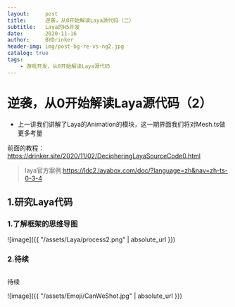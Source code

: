 ```yaml
---
layout:     post
title:      逆袭，从0开始解读Laya源代码（二）
subtitle:   Laya的H5开发
date:       2020-11-16
author:     BYDrinker
header-img: img/post-bg-re-vs-ng2.jpg
catalog: true
tags:
    - 游戏开发，从0开始解读Laya源代码
---
```



# 逆袭，从0开始解读Laya源代码（2）



* 上一讲我们讲解了Laya的Animation的模块，这一期界面我们将对Mesh.ts做更多考量

前面的教程： https://drinker.site/2020/11/02/DecipheringLayaSourceCode0.html 



> laya官方案例:https://ldc2.layabox.com/doc/?language=zh&nav=zh-ts-0-3-4



## 1.研究Laya代码

### 1.了解框架的思维导图

![image]({{ "/assets/Laya/process2.png" | absolute_url }})

###  2.待续

## 

待续

![image]({{ "/assets/Emoji/CanWeShot.jpg" | absolute_url }})



